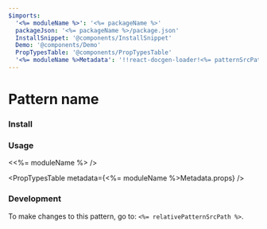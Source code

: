 ```yaml
---
$imports:
  '<%= moduleName %>': '<%= packageName %>'
  packageJson: '<%= packageName %>/package.json'
  InstallSnippet: '@components/InstallSnippet'
  Demo: '@components/Demo'
  PropTypesTable: '@components/PropTypesTable'
  '<%= moduleName %>Metadata': '!!react-docgen-loader!<%= patternSrcPath %>'
---
```


# Pattern name

### Install

<InstallSnippet packageJson={packageJson} />

### Usage

<Demo>
  <<%= moduleName %> />
</Demo>

<PropTypesTable metadata={<%= moduleName %>Metadata.props} />

### Development

To make changes to this pattern, go to: `<%= relativePatternSrcPath %>`.
